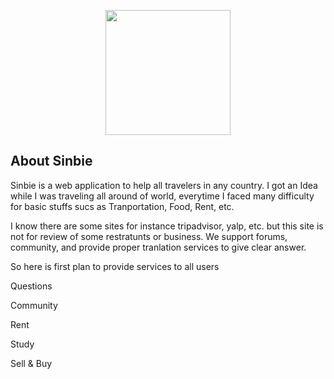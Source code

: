 <p align="center"><img src="http://i66.tinypic.com/121fm6h.png" width="200px"></p>

## About Sinbie

Sinbie is a web application to help all travelers in any country. 
I got an Idea while I was traveling all around of world, everytime I faced many difficulty for basic stuffs sucs as 
Tranportation, Food, Rent, etc.

I know there are some sites for instance tripadvisor, yalp, etc. but this site is not for review of some restratunts or business.
We support forums, community, and provide proper tranlation services to give clear answer. 

So here is first plan to provide services to all users

<p> Questions </p>
<p> Community </p>
<p> Rent </p>
<p> Study </p>
<p> Sell & Buy </p>
